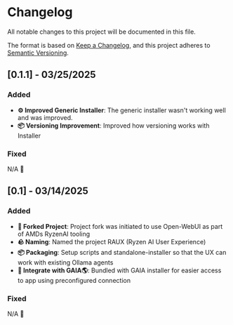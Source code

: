 # Changelog

All notable changes to this project will be documented in this file.

The format is based on [Keep a Changelog](https://keepachangelog.com/en/1.1.0/),
and this project adheres to [Semantic Versioning](https://semver.org/spec/v2.0.0.html).

## [0.1.1] - 03/25/2025

### Added

- **⚙️ Improved Generic Installer**: The generic installer wasn't working well and was improved.
- **📦 Versioning Improvement**: Improved how versioning works with Installer


### Fixed

N/A 🙈

## [0.1] - 03/14/2025

### Added

- **🍴 Forked Project**: Project fork was initiated to use Open-WebUI as part of AMDs RyzenAI tooling
- **🪨 Naming**: Named the project RAUX (Ryzen AI User Experience)
- **📦 Packaging**: Setup scripts and standalone-installer so that the UX can work with existing Ollama agents
- **🚠 Integrate with GAIA🌎**: Bundled with GAIA installer for easier access to app using preconfigured connection

### Fixed

N/A 🙈